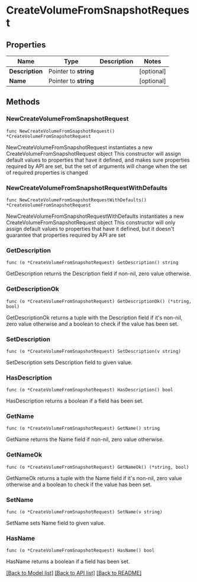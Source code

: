 # CreateVolumeFromSnapshotRequest

## Properties

Name | Type | Description | Notes
------------ | ------------- | ------------- | -------------
**Description** | Pointer to **string** |  | [optional] 
**Name** | Pointer to **string** |  | [optional] 

## Methods

### NewCreateVolumeFromSnapshotRequest

`func NewCreateVolumeFromSnapshotRequest() *CreateVolumeFromSnapshotRequest`

NewCreateVolumeFromSnapshotRequest instantiates a new CreateVolumeFromSnapshotRequest object
This constructor will assign default values to properties that have it defined,
and makes sure properties required by API are set, but the set of arguments
will change when the set of required properties is changed

### NewCreateVolumeFromSnapshotRequestWithDefaults

`func NewCreateVolumeFromSnapshotRequestWithDefaults() *CreateVolumeFromSnapshotRequest`

NewCreateVolumeFromSnapshotRequestWithDefaults instantiates a new CreateVolumeFromSnapshotRequest object
This constructor will only assign default values to properties that have it defined,
but it doesn't guarantee that properties required by API are set

### GetDescription

`func (o *CreateVolumeFromSnapshotRequest) GetDescription() string`

GetDescription returns the Description field if non-nil, zero value otherwise.

### GetDescriptionOk

`func (o *CreateVolumeFromSnapshotRequest) GetDescriptionOk() (*string, bool)`

GetDescriptionOk returns a tuple with the Description field if it's non-nil, zero value otherwise
and a boolean to check if the value has been set.

### SetDescription

`func (o *CreateVolumeFromSnapshotRequest) SetDescription(v string)`

SetDescription sets Description field to given value.

### HasDescription

`func (o *CreateVolumeFromSnapshotRequest) HasDescription() bool`

HasDescription returns a boolean if a field has been set.

### GetName

`func (o *CreateVolumeFromSnapshotRequest) GetName() string`

GetName returns the Name field if non-nil, zero value otherwise.

### GetNameOk

`func (o *CreateVolumeFromSnapshotRequest) GetNameOk() (*string, bool)`

GetNameOk returns a tuple with the Name field if it's non-nil, zero value otherwise
and a boolean to check if the value has been set.

### SetName

`func (o *CreateVolumeFromSnapshotRequest) SetName(v string)`

SetName sets Name field to given value.

### HasName

`func (o *CreateVolumeFromSnapshotRequest) HasName() bool`

HasName returns a boolean if a field has been set.


[[Back to Model list]](../README.md#documentation-for-models) [[Back to API list]](../README.md#documentation-for-api-endpoints) [[Back to README]](../README.md)



